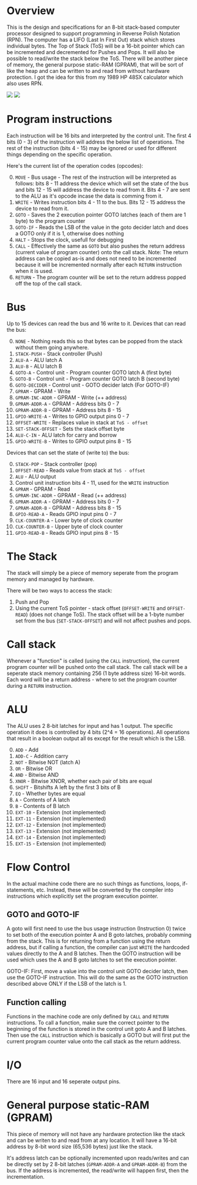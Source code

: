 # Overview

This is the design and specifications for an 8-bit stack-based computer processor designed to support programming in Reverse Polish Notation (RPN). The computer has a LIFO (Last In First Out) stack which stores individual bytes. The Top of Stack (ToS) will be a 16-bit pointer which can be incremented and decremented for Pushes and Pops. It will also be possible to read/write the stack below the ToS. There will be another piece of memory, the general purpose static-RAM (GPRAM), that will be sort of like the heap and can be written to and read from without hardware protection.
I got the idea for this from my 1989 HP 48SX calculator which also uses RPN.

<img src="images/main_block_diagram.png"></img>
<img src="images/photo.jpg"></img>

# Program instructions

Each instruction will be 16 bits and interpreted by the control unit. The first 4 bits (0 - 3) of the instruction will address the below list of operations. The rest of the instruction (bits 4 - 15) may be ignored or used for different things depending on the specific operation.

Here's the current list of the operation codes (opcodes):

0. `MOVE` - Bus usage - The rest of the instruction will be interpreted as follows: bits 8 - 11 address the device which will set the state of the bus and bits 12 - 15 will address the device to read from it. Bits 4 - 7 are sent to the ALU as it's opcode incase the data is comming from it.
1. `WRITE` - Writes instruction bits 4 - 11 to the bus. Bits 12 - 15 address the device to read from it.
2. `GOTO` - Saves the 2 execution pointer GOTO latches (each of them are 1 byte) to the program counter
3. `GOTO-IF` - Reads the LSB of the value in the goto decider latch and does a GOTO only if it is 1, otherwise does nothing
4. `HALT` - Stops the clock, usefull for debugging
5. `CALL` - Effectively the same as `GOTO` but also pushes the return address (current value of program counter) onto the call stack. Note: The return address can be copied as-is and does not need to be incremented because it will be incremented normally after each `RETURN` instruction when it is used.
6. `RETURN` - The program counter will be set to the return address popped off the top of the call stack.

# Bus

Up to 15 devices can read the bus and 16 write to it.
Devices that can read the bus:

0. `NONE` - Nothing reads this so that bytes can be popped from the stack without them going anywhere.
1. `STACK-PUSH` - Stack controller (Push)
2. `ALU-A` - ALU latch A
3. `ALU-B` - ALU latch B
4. `GOTO-A` - Control unit - Program counter GOTO latch A (first byte)
5. `GOTO-B` - Control unit - Program counter GOTO latch B (second byte)
6. `GOTO-DECIDER` - Control unit - GOTO decider latch (For GOTO-IF)
7. `GPRAM` - GPRAM - Write
8. `GPRAM-INC-ADDR` - GPRAM - Write (++ address)
9. `GPRAM-ADDR-A` - GPRAM - Address bits 0 - 7
10. `GPRAM-ADDR-B` - GPRAM - Address bits 8 - 15
11. `GPIO-WRITE-A` - Writes to GPIO output pins 0 - 7
12. `OFFSET-WRITE` - Replaces value in stack at `ToS - offset`
13. `SET-STACK-OFFSET` - Sets the stack offset byte
14. `ALU-C-IN` - ALU latch for carry and borrow
15. `GPIO-WRITE-B` - Writes to GPIO output pins 8 - 15

Devices that can set the state of (write to) the bus:

0. `STACK-POP` - Stack controller (pop)
1. `OFFSET-READ` - Reads value from stack at `ToS - offset`
2. `ALU` - ALU output
3. Control unit instruction bits 4 - 11, used for the `WRITE` instruction
4. `GPRAM` - GPRAM - Read
5. `GPRAM-INC-ADDR` - GPRAM - Read (++ address)
6. `GPRAM-ADDR-A` - GPRAM - Address bits 0 - 7
7. `GPRAM-ADDR-B` - GPRAM - Address bits 8 - 15
8. `GPIO-READ-A` - Reads GPIO input pins 0 - 7
9. `CLK-COUNTER-A` - Lower byte of clock counter
10. `CLK-COUNTER-B` - Upper byte of clock counter
11. `GPIO-READ-B` - Reads GPIO input pins 8 - 15

# The Stack

The stack will simply be a piece of memory seperate from the program memory and managed by hardware.

There will be two ways to access the stack:

1. Push and Pop
2. Using the current ToS pointer - stack offset (`OFFSET-WRITE` and `OFFSET-READ`) (does not change ToS). The stack offset will be a 1-byte number set from the bus (`SET-STACK-OFFSET`) and will not affect pushes and pops.

# Call stack

Whenever a "function" is called (using the `CALL` instruction), the current program counter will be pushed onto the call stack. The call stack will be a seperate stack memory containing 256 (1 byte address size) 16-bit words. Each word will be a return address - where to set the program counter during a `RETURN` instruction.

# ALU

The ALU uses 2 8-bit latches for input and has 1 output. The specific operation it does is controlled by 4 bits (2^4 = 16 operations). All operations that result in a boolean output all `0`s except for the result which is the LSB.

0. `ADD` - Add
1. `ADD-C` - Addition carry
2. `NOT` - Bitwise NOT (latch A)
3. `OR` - Bitwise OR
4. `AND` - Bitwise AND
5. `XNOR` - Bitwise XNOR, whether each pair of bits are equal
6. `SHIFT` - Bitshifts A left by the first 3 bits of B
7. `EQ` - Whether bytes are equal
8. `A` - Contents of A latch
9. `B` - Contents of B latch
10. `EXT-10` - Extension (not implemented)
11. `EXT-11` - Extension (not implemented)
12. `EXT-12` - Extension (not implemented)
13. `EXT-13` - Extension (not implemented)
14. `EXT-14` - Extension (not implemented)
15. `EXT-15` - Extension (not implemented)

# Flow Control

In the actual machine code there are no such things as functions, loops, if-statements, etc. Instead, these will be converted by the compiler into instructions which explicitly set the program execution pointer.

## GOTO and GOTO-IF

A goto will first need to use the bus usage instruction (Instruction 0) twice to set both of the execution pointer A and B goto latches, probably comming from the stack. This is for returning from a function using the return address, but if calling a function, the compiler can just `WRITE` the hardcoded values directly to the A and B latches. Then the GOTO instruction will be used which uses the A and B goto latches to set the execution pointer.

GOTO-IF: First, move a value into the control unit GOTO decider latch, then use the GOTO-IF instruction. This will do the same as the GOTO instruction described above ONLY if the LSB of the latch is 1.

## Function calling

Functions in the machine code are only defined by `CALL` and `RETURN` instructions. To call a function, make sure the correct pointer to the beginning of the function is stored in the control unit goto A and B latches. Then use the `CALL` instruction which is basically a GOTO but will first put the current program counter value onto the call stack as the return address.

# I/O

There are 16 input and 16 seperate output pins.

# General purpose static-RAM (GPRAM)

This piece of memory will not have any hardware protection like the stack and can be writen to and read from at any location. It will have a 16-bit address by 8-bit word size (65,536 bytes) just like the stack.

It's address latch can be optionally incremented upon reads/writes and can be directly set by 2 8-bit latches (`GPRAM-ADDR-A` and `GPRAM-ADDR-B`) from the bus. If the address is incremented, the read/write will happen first, then the incrementation.